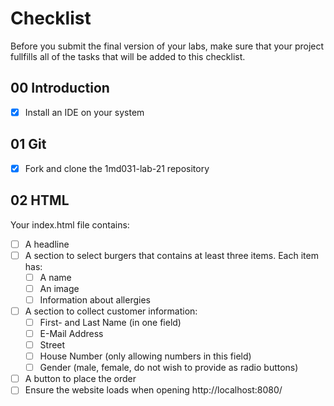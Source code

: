 # Checklist

Before you submit the final version of your labs, make sure that your project fullfills all of the tasks that will be added to this checklist.

## 00 Introduction

- [x] Install an IDE on your system

## 01 Git

- [x] Fork and clone the 1md031-lab-21 repository

## 02 HTML

Your index.html file contains:
- [ ] A headline
- [ ] A section to select burgers that contains at least three items. Each item has:
    - [ ] A name
    - [ ] An image
    - [ ] Information about allergies 
- [ ] A section to collect customer information:
    - [ ] First- and Last Name (in one field)
    - [ ] E-Mail Address
    - [ ] Street
    - [ ] House Number (only allowing numbers in this field)
    - [ ] Gender (male, female, do not wish to provide as radio buttons)
- [ ] A button to place the order
- [ ] Ensure the website loads when opening http://localhost:8080/